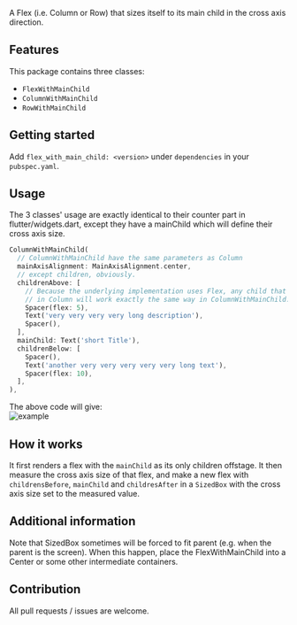 <!-- 
This README describes the package. If you publish this package to pub.dev,
this README's contents appear on the landing page for your package.

For information about how to write a good package README, see the guide for
[writing package pages](https://dart.dev/guides/libraries/writing-package-pages). 

For general information about developing packages, see the Dart guide for
[creating packages](https://dart.dev/guides/libraries/create-library-packages)
and the Flutter guide for
[developing packages and plugins](https://flutter.dev/developing-packages). 
-->

A Flex (i.e. Column or Row) that sizes itself to its main child in the cross axis direction.

## Features

This package contains three classes:
 - `FlexWithMainChild`
 - `ColumnWithMainChild`
 - `RowWithMainChild`

## Getting started

Add `flex_with_main_child: <version>` under `dependencies` in your `pubspec.yaml`.

## Usage

The 3 classes' usage are exactly identical to their counter part in flutter/widgets.dart, except they have a mainChild which will define their cross axis size.

```dart
ColumnWithMainChild(
  // ColumnWithMainChild have the same parameters as Column
  mainAxisAlignment: MainAxisAlignment.center,
  // except children, obviously.
  childrenAbove: [
    // Because the underlying implementation uses Flex, any child that work
    // in Column will work exactly the same way in ColumnWithMainChild.
    Spacer(flex: 5),
    Text('very very very very long description'),
    Spacer(),
  ],
  mainChild: Text('short Title'),
  childrenBelow: [
    Spacer(),
    Text('another very very very very very long text'),
    Spacer(flex: 10),
  ],
),
```

The above code will give:<br/>![example](https://raw.githubusercontent.com/chomosuke/flex_with_main_child/master/example.png)

## How it works

It first renders a flex with the `mainChild` as its only children offstage. It then measure the cross axis size of that flex, and make a new flex with `childrensBefore`, `mainChild` and `childresAfter` in a `SizedBox` with the cross axis size set to the measured value.

## Additional information

Note that SizedBox sometimes will be forced to fit parent (e.g. when the parent is the screen). When this happen, place the FlexWithMainChild into a Center or some other intermediate containers. 

## Contribution

All pull requests / issues are welcome.
